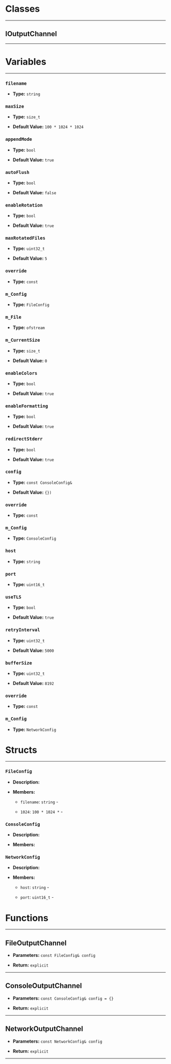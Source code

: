 # Classes
---

## IOutputChannel
---




# Variables
---

### `filename`

- **Type:** `string`



### `maxSize`

- **Type:** `size_t`

- **Default Value:** `100 * 1024 * 1024`



### `appendMode`

- **Type:** `bool`

- **Default Value:** `true`



### `autoFlush`

- **Type:** `bool`

- **Default Value:** `false`



### `enableRotation`

- **Type:** `bool`

- **Default Value:** `true`



### `maxRotatedFiles`

- **Type:** `uint32_t`

- **Default Value:** `5`



### `override`

- **Type:** `const`



### `m_Config`

- **Type:** `FileConfig`



### `m_File`

- **Type:** `ofstream`



### `m_CurrentSize`

- **Type:** `size_t`

- **Default Value:** `0`



### `enableColors`

- **Type:** `bool`

- **Default Value:** `true`



### `enableFormatting`

- **Type:** `bool`

- **Default Value:** `true`



### `redirectStderr`

- **Type:** `bool`

- **Default Value:** `true`



### `config`

- **Type:** `const ConsoleConfig&`

- **Default Value:** `{})`



### `override`

- **Type:** `const`



### `m_Config`

- **Type:** `ConsoleConfig`



### `host`

- **Type:** `string`



### `port`

- **Type:** `uint16_t`



### `useTLS`

- **Type:** `bool`

- **Default Value:** `true`



### `retryInterval`

- **Type:** `uint32_t`

- **Default Value:** `5000`



### `bufferSize`

- **Type:** `uint32_t`

- **Default Value:** `8192`



### `override`

- **Type:** `const`



### `m_Config`

- **Type:** `NetworkConfig`




# Structs
---

### `FileConfig`

- **Description:** 

- **Members:**

  - `filename`: `string` - 

  - `1024`: `100 * 1024 *` - 



### `ConsoleConfig`

- **Description:** 

- **Members:**



### `NetworkConfig`

- **Description:** 

- **Members:**

  - `host`: `string` - 

  - `port`: `uint16_t` - 




# Functions
---

## FileOutputChannel



- **Parameters:** `const FileConfig& config`

- **Return:** `explicit`

---

## ConsoleOutputChannel



- **Parameters:** `const ConsoleConfig& config = {}`

- **Return:** `explicit`

---

## NetworkOutputChannel



- **Parameters:** `const NetworkConfig& config`

- **Return:** `explicit`

---
